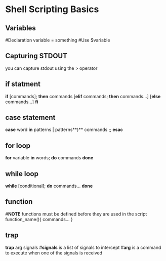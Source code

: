 Shell Scripting Basics
======================

Variables
---------
#Declaration
	variable = something
#Use
	$variable

Capturing STDOUT
----------------
you can capture stdout using the > operator

if statment
-----------
**if** [commands]; **then**
	commands
[**elif** commands; **then**
	commands...]
[**else**
	commands...]
**fi**

case statement
--------------
**case** word **in**
	patterns | patterns**)** commands
	;;
**esac**

for loop
--------
**for** variable **in** words; **do**
	commands
**done**

while loop
----------
**while** [conditional]; **do**
	commands...
**done**

function
--------
#**NOTE** functions must be defined before they are used in the script
function_name(){
	commands...
}

trap
----
**trap** arg signals
#**signals** is a list of signals to intercept
#**arg** is a command to execute when one of the signals is received